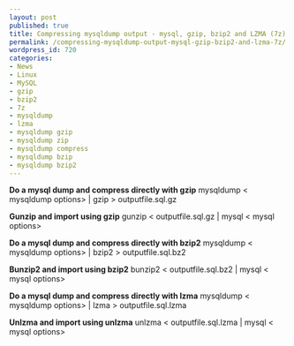 ```yaml
---
layout: post
published: true
title: Compressing mysqldump output - mysql, gzip, bzip2 and LZMA (7z)
permalink: /compressing-mysqldump-output-mysql-gzip-bzip2-and-lzma-7z/
wordpress_id: 720
categories:
- News
- Linux
- MySQL
- gzip
- bzip2
- 7z
- mysqldump
- lzma
- mysqldump gzip
- mysqldump zip
- mysqldump compress
- mysqldump bzip
- mysqldump bzip2
---
```



<strong>Do a mysql dump and compress directly with gzip</strong>
mysqldump < mysqldump options> | gzip > outputfile.sql.gz

<strong>Gunzip and import using gzip</strong>
gunzip < outputfile.sql.gz | mysql < mysql options> 


<strong>Do a mysql dump and compress directly with bzip2</strong>
mysqldump < mysqldump options> | bzip2 > outputfile.sql.bz2

<strong>Bunzip2 and import using bzip2</strong>
bunzip2 < outputfile.sql.bz2 | mysql < mysql options> 


<strong>Do a mysql dump and compress directly with lzma</strong>
mysqldump < mysqldump options> | lzma > outputfile.sql.lzma

<strong>Unlzma and import using unlzma</strong>
unlzma < outputfile.sql.lzma | mysql < mysql options> 
